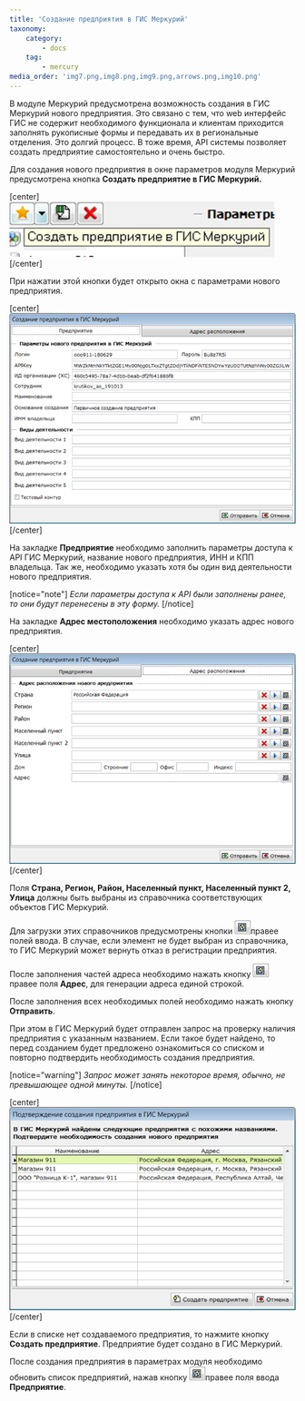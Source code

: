 ```yaml
---
title: 'Создание предприятия в ГИС Меркурий'
taxonomy:
    category:
        - docs
    tag:
        - mercury
media_order: 'img7.png,img8.png,img9.png,arrows.png,img10.png'
---
```


В модуле Меркурий предусмотрена возможность создания в ГИС Меркурий нового предприятия. Это связано с тем, что web интерфейс ГИС не содержит необходимого функционала и клиентам приходится заполнять рукописные формы и передавать их в региональные отделения. Это долгий процесс. В тоже время, API системы позволяет создать предприятие самостоятельно и очень быстро. 

Для создания нового предприятия в окне параметров модуля Меркурий предусмотрена кнопка **Создать предприятие в ГИС Меркурий.**

[center]
![](img7.png) 
[/center]

При нажатии этой кнопки будет открыто окна с параметрами нового предприятия.

[center]
![](img8.png)
[/center]

На закладке **Предприятие** необходимо заполнить параметры доступа к API ГИС Меркурий, название нового предприятия, ИНН и КПП владельца. Так же, необходимо указать хотя бы один вид деятельности нового предприятия. 

[notice="note"]
*Если параметры доступа к* *API* *были заполнены ранее, то они будут перенесены в эту форму.*
[/notice]

На закладке **Адрес местоположения** необходимо указать адрес нового предприятия.

[center]
![](img9.png)
[/center]

Поля **Страна, Регион, Район, Населенный пункт, Населенный пункт 2, Улица** должны быть выбраны из справочника соответствующих объектов ГИС Меркурий. 

Для загрузки этих справочников предусмотрены кнопки ![](arrows.png)правее полей ввода. В случае, если элемент не будет выбран из справочника, то ГИС Меркурий может вернуть отказ в регистрации предприятия.

После заполнения частей адреса необходимо нажать кнопку ![](arrows.png)правее поля **Адрес**, для генерации адреса единой строкой.

После заполнения всех необходимых полей необходимо нажать кнопку **Отправить**.

При этом в ГИС Меркурий будет отправлен запрос на проверку наличия предприятия с указанным названием. Если такое будет найдено, то перед созданием будет предложено ознакомиться со списком и повторно подтвердить необходимость создания предприятия.

[notice="warning"]
*Запрос может занять некоторое время, обычно, не превышающее одной минуты.*
[/notice]

[center]
![](img10.png)
[/center]

Если в списке нет создаваемого предприятия, то нажмите кнопку **Создать предприятие**. Предприятие будет создано в ГИС Меркурий.

После создания предприятия в параметрах модуля необходимо обновить список предприятий, нажав кнопку ![](arrows.png)правее поля ввода **Предприятие**.
